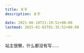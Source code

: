 ```yaml
---
title: 关于
description: 关于

date: 2021-06-10T21:19:52+08:00
lastmod: 2025-01-02T01:35:52+08:00

---
```


站主很懒，什么都没有写……